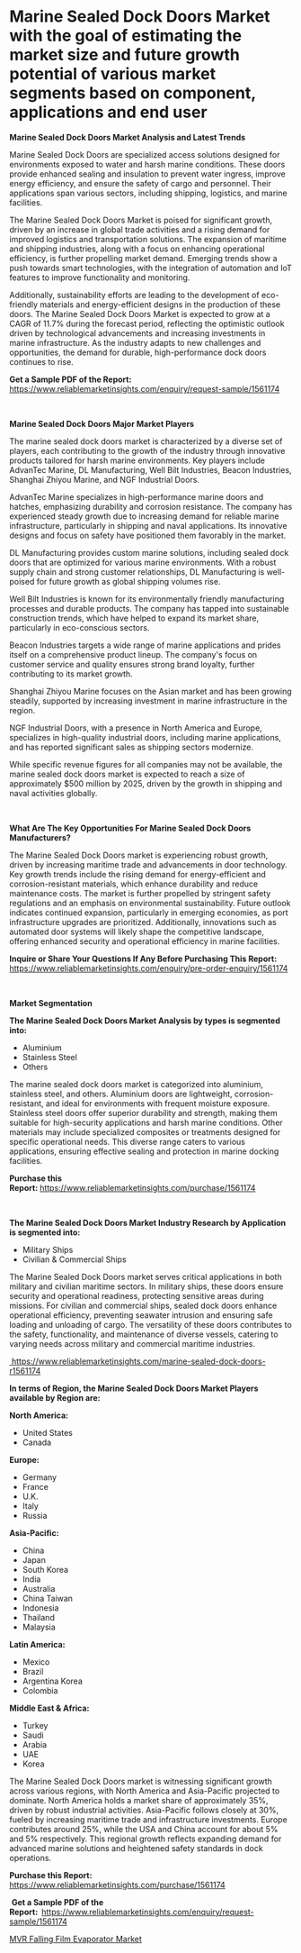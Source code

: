 <p><h1>Marine Sealed Dock Doors Market with the goal of estimating the market size and future growth potential of various market segments based on component, applications and end user</h1></p><p><strong>Marine Sealed Dock Doors Market Analysis and Latest Trends</strong></p>
<p><p>Marine Sealed Dock Doors are specialized access solutions designed for environments exposed to water and harsh marine conditions. These doors provide enhanced sealing and insulation to prevent water ingress, improve energy efficiency, and ensure the safety of cargo and personnel. Their applications span various sectors, including shipping, logistics, and marine facilities.</p><p>The Marine Sealed Dock Doors Market is poised for significant growth, driven by an increase in global trade activities and a rising demand for improved logistics and transportation solutions. The expansion of maritime and shipping industries, along with a focus on enhancing operational efficiency, is further propelling market demand. Emerging trends show a push towards smart technologies, with the integration of automation and IoT features to improve functionality and monitoring. </p><p>Additionally, sustainability efforts are leading to the development of eco-friendly materials and energy-efficient designs in the production of these doors. The Marine Sealed Dock Doors Market is expected to grow at a CAGR of 11.7% during the forecast period, reflecting the optimistic outlook driven by technological advancements and increasing investments in marine infrastructure. As the industry adapts to new challenges and opportunities, the demand for durable, high-performance dock doors continues to rise.</p></p>
<p><strong>Get a Sample PDF of the Report:&nbsp;</strong> <a href="https://www.reliablemarketinsights.com/enquiry/request-sample/1561174?utm_campaign=2564&utm_medium=2&utm_source=Github&utm_content=ia&utm_term=11042025&utm_id=marine-sealed-dock-doors">https://www.reliablemarketinsights.com/enquiry/request-sample/1561174</a></p>
<p>&nbsp;</p>
<p><strong>Marine Sealed Dock Doors Major Market Players</strong></p>
<p><p>The marine sealed dock doors market is characterized by a diverse set of players, each contributing to the growth of the industry through innovative products tailored for harsh marine environments. Key players include AdvanTec Marine, DL Manufacturing, Well Bilt Industries, Beacon Industries, Shanghai Zhiyou Marine, and NGF Industrial Doors.</p><p>AdvanTec Marine specializes in high-performance marine doors and hatches, emphasizing durability and corrosion resistance. The company has experienced steady growth due to increasing demand for reliable marine infrastructure, particularly in shipping and naval applications. Its innovative designs and focus on safety have positioned them favorably in the market.</p><p>DL Manufacturing provides custom marine solutions, including sealed dock doors that are optimized for various marine environments. With a robust supply chain and strong customer relationships, DL Manufacturing is well-poised for future growth as global shipping volumes rise.  </p><p>Well Bilt Industries is known for its environmentally friendly manufacturing processes and durable products. The company has tapped into sustainable construction trends, which have helped to expand its market share, particularly in eco-conscious sectors.</p><p>Beacon Industries targets a wide range of marine applications and prides itself on a comprehensive product lineup. The company's focus on customer service and quality ensures strong brand loyalty, further contributing to its market growth.</p><p>Shanghai Zhiyou Marine focuses on the Asian market and has been growing steadily, supported by increasing investment in marine infrastructure in the region.</p><p>NGF Industrial Doors, with a presence in North America and Europe, specializes in high-quality industrial doors, including marine applications, and has reported significant sales as shipping sectors modernize.</p><p>While specific revenue figures for all companies may not be available, the marine sealed dock doors market is expected to reach a size of approximately $500 million by 2025, driven by the growth in shipping and naval activities globally.</p></p>
<p>&nbsp;</p>
<p><strong>What Are The Key Opportunities For Marine Sealed Dock Doors Manufacturers?</strong></p>
<p><p>The Marine Sealed Dock Doors market is experiencing robust growth, driven by increasing maritime trade and advancements in door technology. Key growth trends include the rising demand for energy-efficient and corrosion-resistant materials, which enhance durability and reduce maintenance costs. The market is further propelled by stringent safety regulations and an emphasis on environmental sustainability. Future outlook indicates continued expansion, particularly in emerging economies, as port infrastructure upgrades are prioritized. Additionally, innovations such as automated door systems will likely shape the competitive landscape, offering enhanced security and operational efficiency in marine facilities.</p></p>
<p><strong>Inquire or Share Your Questions If Any Before Purchasing This Report:</strong> <a href="https://www.reliablemarketinsights.com/enquiry/pre-order-enquiry/1561174?utm_campaign=2564&utm_medium=2&utm_source=Github&utm_content=ia&utm_term=11042025&utm_id=marine-sealed-dock-doors">https://www.reliablemarketinsights.com/enquiry/pre-order-enquiry/1561174</a></p>
<p>&nbsp;</p>
<p><strong>Market Segmentation</strong></p>
<p><strong>The Marine Sealed Dock Doors Market Analysis by types is segmented into:</strong></p>
<p><ul><li>Aluminium</li><li>Stainless Steel</li><li>Others</li></ul></p>
<p><p>The marine sealed dock doors market is categorized into aluminium, stainless steel, and others. Aluminium doors are lightweight, corrosion-resistant, and ideal for environments with frequent moisture exposure. Stainless steel doors offer superior durability and strength, making them suitable for high-security applications and harsh marine conditions. Other materials may include specialized composites or treatments designed for specific operational needs. This diverse range caters to various applications, ensuring effective sealing and protection in marine docking facilities.</p></p>
<p><strong>Purchase this Report:&nbsp;</strong><a href="https://www.reliablemarketinsights.com/purchase/1561174?utm_campaign=2564&utm_medium=2&utm_source=Github&utm_content=ia&utm_term=11042025&utm_id=marine-sealed-dock-doors">https://www.reliablemarketinsights.com/purchase/1561174</a></p>
<p>&nbsp;</p>
<p><strong>The Marine Sealed Dock Doors Market Industry Research by Application is segmented into:</strong></p>
<p><ul><li>Military Ships</li><li>Civilian & Commercial Ships</li></ul></p>
<p><p>The Marine Sealed Dock Doors market serves critical applications in both military and civilian maritime sectors. In military ships, these doors ensure security and operational readiness, protecting sensitive areas during missions. For civilian and commercial ships, sealed dock doors enhance operational efficiency, preventing seawater intrusion and ensuring safe loading and unloading of cargo. The versatility of these doors contributes to the safety, functionality, and maintenance of diverse vessels, catering to varying needs across military and commercial maritime industries.</p></p>
<p><a href="https://www.reliablemarketinsights.com/marine-sealed-dock-doors-r1561174?utm_campaign=2564&utm_medium=2&utm_source=Github&utm_content=ia&utm_term=11042025&utm_id=marine-sealed-dock-doors">&nbsp;https://www.reliablemarketinsights.com/marine-sealed-dock-doors-r1561174</a></p>
<p><strong>In terms of Region, the Marine Sealed Dock Doors Market Players available by Region are:</strong></p>
<p>
    <p> <strong> North America: </strong>
        <ul>
            <li>United States</li>
            <li>Canada</li>
        </ul>
        </p> 
    <p> <strong> Europe: </strong>
        <ul>
            <li>Germany</li>
            <li>France</li>
            <li>U.K.</li>
            <li>Italy</li>
            <li>Russia</li>
        </ul>
        </p> 
    <p> <strong> Asia-Pacific: </strong>
        <ul>
            <li>China</li>
            <li>Japan</li>
            <li>South Korea</li>
            <li>India</li>
            <li>Australia</li>
            <li>China Taiwan</li>
            <li>Indonesia</li>
            <li>Thailand</li>
            <li>Malaysia</li>
        </ul>
        </p> 
    <p> <strong> Latin America: </strong>
        <ul>
            <li>Mexico</li>
            <li>Brazil</li>
            <li>Argentina Korea</li>
            <li>Colombia</li>
        </ul>
        </p> 
    <p> <strong> Middle East & Africa: </strong>
        <ul>
            <li>Turkey</li>
            <li>Saudi</li>
            <li>Arabia</li>
            <li>UAE</li>
            <li>Korea</li>
        </ul>
    </p>
    </p>
<p><p>The Marine Sealed Dock Doors market is witnessing significant growth across various regions, with North America and Asia-Pacific projected to dominate. North America holds a market share of approximately 35%, driven by robust industrial activities. Asia-Pacific follows closely at 30%, fueled by increasing maritime trade and infrastructure investments. Europe contributes around 25%, while the USA and China account for about 5% and 5% respectively. This regional growth reflects expanding demand for advanced marine solutions and heightened safety standards in dock operations.</p></p>
<p><strong>Purchase this Report: </strong><a href="https://www.reliablemarketinsights.com/purchase/1561174?utm_campaign=2564&utm_medium=2&utm_source=Github&utm_content=ia&utm_term=11042025&utm_id=marine-sealed-dock-doors">https://www.reliablemarketinsights.com/purchase/1561174</a></p>
<p>&nbsp;<strong>Get a Sample PDF of the Report:&nbsp;&nbsp;</strong><a href="https://www.reliablemarketinsights.com/enquiry/request-sample/1561174?utm_campaign=2564&utm_medium=2&utm_source=Github&utm_content=ia&utm_term=11042025&utm_id=marine-sealed-dock-doors">https://www.reliablemarketinsights.com/enquiry/request-sample/1561174</a></p>
<p><strong></strong></p>
<p><p><a href="https://github.com/bilkbitsch/Market-Research-Report-List-1/blob/main/mvr-falling-film-evaporator-market.md?utm_campaign=2564&utm_medium=2&utm_source=Github&utm_content=ia&utm_term=11042025&utm_id=marine-sealed-dock-doors">MVR Falling Film Evaporator Market</a></p></p>